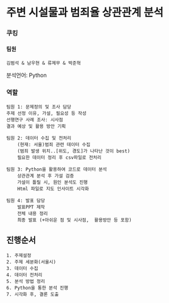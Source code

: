 # 주변 시설물과 범죄율 상관관계 분석

### 쿠킹
#### 팀원
    김범석 & 남우현 & 류제무 & 박준혁
분석언어: Python

### 역할
    팀원 1: 문제정의 및 조사 담당
	주제 선정 이유, 가설, 필요성 등 작성
	선행연구 사례 조사: 시사점 
	결과 예상 및 활용 방안 기획

    팀원 2: 데이터 수집 및 전처리
        (현재: 서울)범죄 관련 데이터 수집
        (범죄 발생 위치..[위도, 경도]가 나타난 것이 best)
        필요한 데이터 정리 후 csv파일로 전처리

    팀원 3: Python을 활용하여 코드로 데이터 분석
        상관관계 분석 후 가설 검증
        가설이 틀릴 시, 원인 분석도 진행
        Html 파일로 지도 인사이트 시각화
        
    팀원 4: 발표 담당
        발표PPT 제작 
        전체 내용 정리 
        최종 발표 (+아쉬운 점 및 시사점,  활용방안 등 포함) 
        
## 진행순서
    1. 주제설정
    2. 주제 세분화(서울시)
    3. 데이터 수집
    4. 데이터 전처리
    5. 분석 방법 정리
    6. Python을 통한 분석 진행
    7. 시각화 후, 결론 도출

